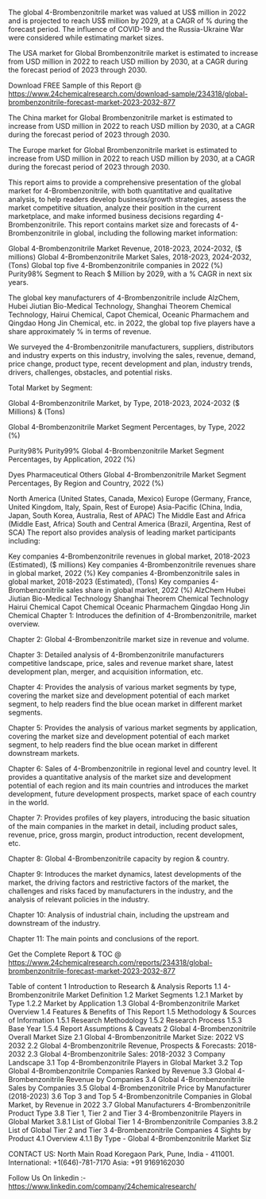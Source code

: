 The global 4-Brombenzonitrile market was valued at US$ million in 2022 and is projected to reach US$ million by 2029, at a CAGR of % during the forecast period. The influence of COVID-19 and the Russia-Ukraine War were considered while estimating market sizes.

The USA market for Global Brombenzonitrile market is estimated to increase from USD million in 2022 to reach USD million by 2030, at a CAGR during the forecast period of 2023 through 2030.

Download FREE Sample of this Report @ https://www.24chemicalresearch.com/download-sample/234318/global-brombenzonitrile-forecast-market-2023-2032-877

The China market for Global Brombenzonitrile market is estimated to increase from USD million in 2022 to reach USD million by 2030, at a CAGR during the forecast period of 2023 through 2030.

The Europe market for Global Brombenzonitrile market is estimated to increase from USD million in 2022 to reach USD million by 2030, at a CAGR during the forecast period of 2023 through 2030.

This report aims to provide a comprehensive presentation of the global market for 4-Brombenzonitrile, with both quantitative and qualitative analysis, to help readers develop business/growth strategies, assess the market competitive situation, analyze their position in the current marketplace, and make informed business decisions regarding 4-Brombenzonitrile. This report contains market size and forecasts of 4-Brombenzonitrile in global, including the following market information:

Global 4-Brombenzonitrile Market Revenue, 2018-2023, 2024-2032, ($ millions)
Global 4-Brombenzonitrile Market Sales, 2018-2023, 2024-2032, (Tons)
Global top five 4-Brombenzonitrile companies in 2022 (%)
Purity98% Segment to Reach $ Million by 2029, with a % CAGR in next six years.

The global key manufacturers of 4-Brombenzonitrile include AlzChem, Hubei Jiutian Bio-Medical Technology, Shanghai Theorem Chemical Technology, Hairui Chemical, Capot Chemical, Oceanic Pharmachem and Qingdao Hong Jin Chemical, etc. in 2022, the global top five players have a share approximately % in terms of revenue.

We surveyed the 4-Brombenzonitrile manufacturers, suppliers, distributors and industry experts on this industry, involving the sales, revenue, demand, price change, product type, recent development and plan, industry trends, drivers, challenges, obstacles, and potential risks.

Total Market by Segment:

Global 4-Brombenzonitrile Market, by Type, 2018-2023, 2024-2032 ($ Millions) & (Tons)

Global 4-Brombenzonitrile Market Segment Percentages, by Type, 2022 (%)

Purity98%
Purity99%
Global 4-Brombenzonitrile Market Segment Percentages, by Application, 2022 (%)

Dyes
Pharmaceutical
Others
Global 4-Brombenzonitrile Market Segment Percentages, By Region and Country, 2022 (%)

North America (United States, Canada, Mexico)
Europe (Germany, France, United Kingdom, Italy, Spain, Rest of Europe)
Asia-Pacific (China, India, Japan, South Korea, Australia, Rest of APAC)
The Middle East and Africa (Middle East, Africa)
South and Central America (Brazil, Argentina, Rest of SCA)
The report also provides analysis of leading market participants including:

Key companies 4-Brombenzonitrile revenues in global market, 2018-2023 (Estimated), ($ millions)
Key companies 4-Brombenzonitrile revenues share in global market, 2022 (%)
Key companies 4-Brombenzonitrile sales in global market, 2018-2023 (Estimated), (Tons)
Key companies 4-Brombenzonitrile sales share in global market, 2022 (%)
AlzChem
Hubei Jiutian Bio-Medical Technology
Shanghai Theorem Chemical Technology
Hairui Chemical
Capot Chemical
Oceanic Pharmachem
Qingdao Hong Jin Chemical
Chapter 1: Introduces the definition of 4-Brombenzonitrile, market overview.

Chapter 2: Global 4-Brombenzonitrile market size in revenue and volume.

Chapter 3: Detailed analysis of 4-Brombenzonitrile manufacturers competitive landscape, price, sales and revenue market share, latest development plan, merger, and acquisition information, etc.

Chapter 4: Provides the analysis of various market segments by type, covering the market size and development potential of each market segment, to help readers find the blue ocean market in different market segments.

Chapter 5: Provides the analysis of various market segments by application, covering the market size and development potential of each market segment, to help readers find the blue ocean market in different downstream markets.

Chapter 6: Sales of 4-Brombenzonitrile in regional level and country level. It provides a quantitative analysis of the market size and development potential of each region and its main countries and introduces the market development, future development prospects, market space of each country in the world.

Chapter 7: Provides profiles of key players, introducing the basic situation of the main companies in the market in detail, including product sales, revenue, price, gross margin, product introduction, recent development, etc.

Chapter 8: Global 4-Brombenzonitrile capacity by region & country.

Chapter 9: Introduces the market dynamics, latest developments of the market, the driving factors and restrictive factors of the market, the challenges and risks faced by manufacturers in the industry, and the analysis of relevant policies in the industry.

Chapter 10: Analysis of industrial chain, including the upstream and downstream of the industry.

Chapter 11: The main points and conclusions of the report.

Get the Complete Report & TOC @ https://www.24chemicalresearch.com/reports/234318/global-brombenzonitrile-forecast-market-2023-2032-877

Table of content
1 Introduction to Research & Analysis Reports
1.1 4-Brombenzonitrile Market Definition
1.2 Market Segments
1.2.1 Market by Type
1.2.2 Market by Application
1.3 Global 4-Brombenzonitrile Market Overview
1.4 Features & Benefits of This Report
1.5 Methodology & Sources of Information
1.5.1 Research Methodology
1.5.2 Research Process
1.5.3 Base Year
1.5.4 Report Assumptions & Caveats
2 Global 4-Brombenzonitrile Overall Market Size
2.1 Global 4-Brombenzonitrile Market Size: 2022 VS 2032
2.2 Global 4-Brombenzonitrile Revenue, Prospects & Forecasts: 2018-2032
2.3 Global 4-Brombenzonitrile Sales: 2018-2032
3 Company Landscape
3.1 Top 4-Brombenzonitrile Players in Global Market
3.2 Top Global 4-Brombenzonitrile Companies Ranked by Revenue
3.3 Global 4-Brombenzonitrile Revenue by Companies
3.4 Global 4-Brombenzonitrile Sales by Companies
3.5 Global 4-Brombenzonitrile Price by Manufacturer (2018-2023)
3.6 Top 3 and Top 5 4-Brombenzonitrile Companies in Global Market, by Revenue in 2022
3.7 Global Manufacturers 4-Brombenzonitrile Product Type
3.8 Tier 1, Tier 2 and Tier 3 4-Brombenzonitrile Players in Global Market
3.8.1 List of Global Tier 1 4-Brombenzonitrile Companies
3.8.2 List of Global Tier 2 and Tier 3 4-Brombenzonitrile Companies
4 Sights by Product
4.1 Overview
4.1.1 By Type - Global 4-Brombenzonitrile Market Siz

CONTACT US:
North Main Road Koregaon Park, Pune, India - 411001.
International: +1(646)-781-7170
Asia: +91 9169162030

Follow Us On linkedin :- https://www.linkedin.com/company/24chemicalresearch/
